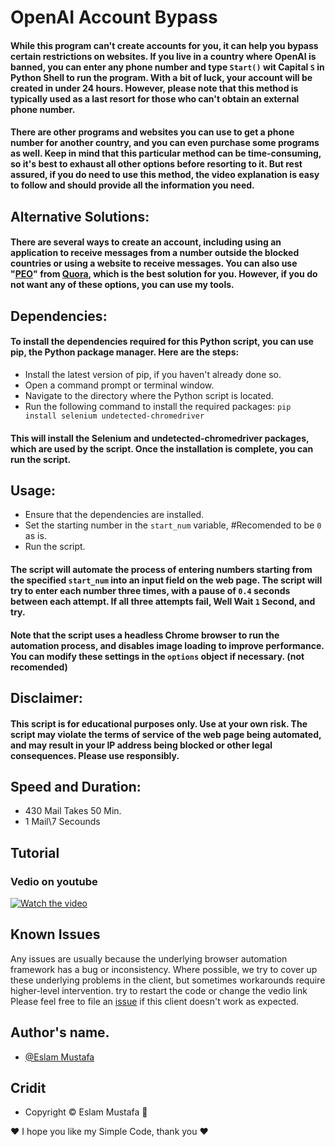 
# OpenAI Account Bypass

#### While this program can't create accounts for you, it can help you bypass certain restrictions on websites. If you live in a country where OpenAI is banned, you can enter any phone number and type `Start()` wit Capital `S` in Python Shell to run the program. With a bit of luck, your account will be created in under 24 hours. However, please note that this method is typically used as a last resort for those who can't obtain an external phone number.
#### There are other programs and websites you can use to get a phone number for another country, and you can even purchase some programs as well. Keep in mind that this particular method can be time-consuming, so it's best to exhaust all other options before resorting to it. But rest assured, if you do need to use this method, the video explanation is easy to follow and should provide all the information you need.

## Alternative Solutions:
#### There are several ways to create an account, including using an application to receive messages from a number outside the blocked countries or using a website to receive messages. You can also use "[PEO][PEO]" from [Quora][Quora], which is the best solution for you. However, if you do not want any of these options, you can use my tools.

[PEO]: https://poe.com/login?redirect_url=%2F
[Quora]: https://www.quora.com/


## Dependencies:
#### To install the dependencies required for this Python script, you can use pip, the Python package manager. Here are the steps:
- Install the latest version of pip, if you haven't already done so.
- Open a command prompt or terminal window.
- Navigate to the directory where the Python script is located.
- Run the following command to install the required packages:
```pip install selenium undetected-chromedriver```
#### This will install the Selenium and  undetected-chromedriver packages, which are used by the script. Once the installation is complete, you can run the script.

## Usage:
- Ensure that the dependencies are installed.
- Set the starting number in the `start_num` variable, #Recomended to be `0` as is.
- Run the script.

#### The script will automate the process of entering numbers starting from the specified `start_num` into an input field on the web page. The script will try to enter each number three times, with a pause of `0.4` seconds between each attempt. If all three attempts fail, Well Wait `1` Second, and try.

#### Note that the script uses a headless Chrome browser to run the automation process, and disables image loading to improve performance. You can modify these settings in the `options` object if necessary. (not recomended)

## Disclaimer:
#### This script is for educational purposes only. Use at your own risk. The script may violate the terms of service of the web page being automated, and may result in your IP address being blocked or other legal consequences. Please use responsibly.


## Speed and Duration:
* 430 Mail Takes 50 Min.
* 1 Mail\7 Secounds


## Tutorial
### Vedio on youtube
[![Watch the video](https://user-images.githubusercontent.com/99460904/179158938-e161db4b-c111-446a-ab21-0da683a6e8d2.png)](https://youtu.be/WcEYFTFVaNY)


## Known Issues
Any issues are usually because the underlying browser automation framework has a
bug or inconsistency. Where possible, we try to cover up these underlying
problems in the client, but sometimes workarounds require higher-level
intervention.
try to restart the code or change the vedio link
Please feel free to file an [issue][issue] if this client doesn't work as
expected.

[issue]: https://github.com/LeaDer-E/Outlook-Bulk-Mails-Sender/issues/new

## Author's name.
- [@Eslam Mustafa](https://www.linkedin.com/in/LeaDer-E/)

## Cridit

- Copyright © Eslam Mustafa 🌹


♥ I hope you like my Simple Code, thank you ♥

